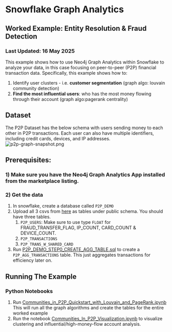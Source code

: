 # Snowflake Graph Analytics
## Worked Example: Entity Resolution & Fraud Detection
### Last Updated: 16 May 2025

This example shows how to use Neo4j Graph Analytics within Snowflake to analyze your data, in this case focusing on peer-to-peer (P2P) financial transaction data. Specifically, this example shows how to: 
1. Identify user clusters - i.e. __customer segmentation__ (graph algo: louvain community detection)
2. __Find the most influential users__: who has the most money flowing through their account (graph algo:pagerank centrality)

## Dataset
The P2P Dataset has the below schema with users sending money to each other in P2P transactions.  Each user can also have multiple identifiers, including credit cards, devices, and IP addresses.
![p2p-graph-snapshot.png](img/p2p-graph-schema.png)

## Prerequisites:
### 1) Make sure you have the Neo4j Graph Analytics App installed from the marketplace listing.

### 2) Get the data
1. In snowflake, create a database called `P2P_DEMO`
2. Upload all 3 csvs from [here](https://drive.google.com/drive/folders/1BnAnRSEfuwDvc4eQH8IRvy3tUkwOeaNf?usp=sharing) as tables under public schema. You should have three tables.  
   1. `P2P_USERS`: Make sure to use type `FLOAT` for FRAUD_TRANSFER_FLAG, IP_COUNT, CARD_COUNT & DEVICE_COUNT. 
   2. `P2P_TRANSACTIONS`
   3. `P2P_TRANS_W_SHARED_CARD`
3. Run [P2P_DEMO_STEP0_CREATE_AGG_TABLE.sql](P2P_DEMO_STEP0_CREATE_AGG_TABLE.sql)  to create a `P2P_AGG_TRANSACTIONS` table. This just aggregates transactions for efficiency later on. 

## Running The Example

### Python Notebooks
1. Run [Communities_in_P2P_Quickstart_with_Louvain_and_PageRank.ipynb](Communities_in_P2P_Quickstart_with_Louvain_and_PageRank.ipynb) This will run all the graph algorithms and create the tables for the entire worked example
2. Run the notebook [Communities_In_P2P_Visualization.ipynb](Communities_In_P2P_Visualization.ipynb) to visualize clustering and influential/high-money-flow account analysis.
